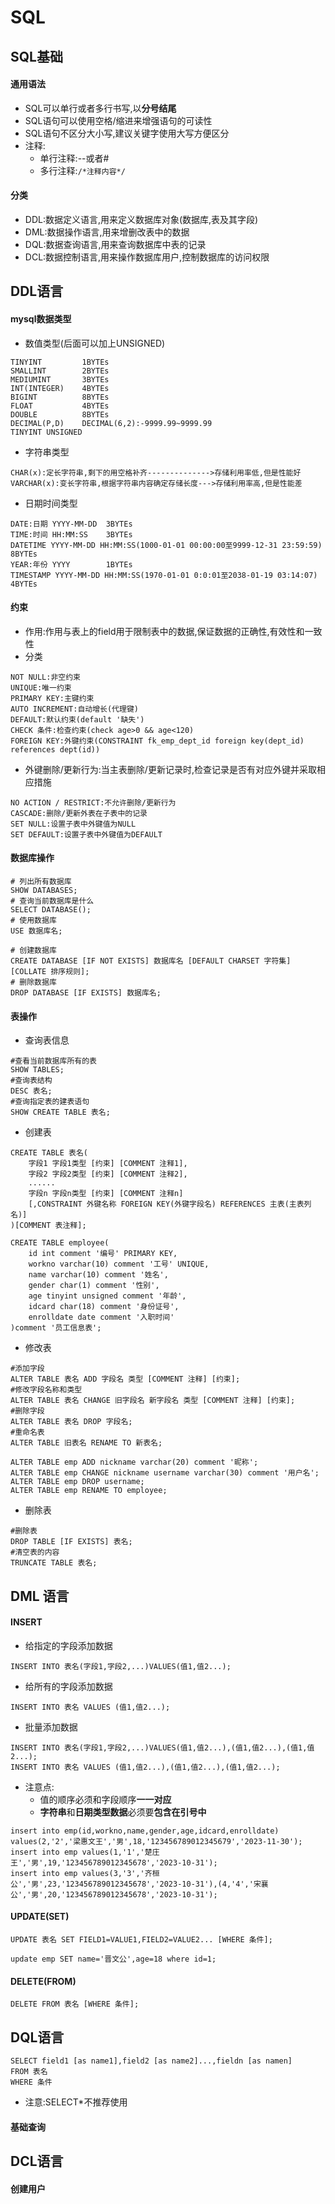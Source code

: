 # SQL

## SQL基础

#### 通用语法

- SQL可以单行或者多行书写,以**分号结尾**
- SQL语句可以使用空格/缩进来增强语句的可读性
- SQL语句不区分大小写,建议关键字使用大写方便区分
- 注释:
  - 单行注释:--或者#
  - 多行注释:`/*注释内容*/`

#### 分类

- DDL:数据定义语言,用来定义数据库对象(数据库,表及其字段)
- DML:数据操作语言,用来增删改表中的数据
- DQL:数据查询语言,用来查询数据库中表的记录
- DCL:数据控制语言,用来操作数据库用户,控制数据库的访问权限

## DDL语言

#### mysql数据类型

- 数值类型(后面可以加上UNSIGNED)

```mysql
TINYINT			1BYTEs
SMALLINT		2BYTEs
MEDIUMINT		3BYTEs
INT(INTEGER)	4BYTEs
BIGINT			8BYTEs
FLOAT			4BYTEs
DOUBLE			8BYTEs
DECIMAL(P,D)	DECIMAL(6,2):-9999.99~9999.99
TINYINT UNSIGNED
```

- 字符串类型

```mysql
CHAR(x):定长字符串,剩下的用空格补齐-------------->存储利用率低,但是性能好
VARCHAR(x):变长字符串,根据字符串内容确定存储长度--->存储利用率高,但是性能差
```

- 日期时间类型

```mysql
DATE:日期 YYYY-MM-DD	3BYTEs
TIME:时间 HH:MM:SS	3BYTEs
DATETIME YYYY-MM-DD HH:MM:SS(1000-01-01 00:00:00至9999-12-31 23:59:59)	8BYTEs
YEAR:年份 YYYY		1BYTEs
TIMESTAMP YYYY-MM-DD HH:MM:SS(1970-01-01 0:0:01至2038-01-19 03:14:07)	4BYTEs
```

#### 约束

- 作用:作用与表上的field用于限制表中的数据,保证数据的正确性,有效性和一致性
- 分类

```mysql
NOT NULL:非空约束
UNIQUE:唯一约束
PRIMARY KEY:主键约束
AUTO INCREMENT:自动增长(代理键)
DEFAULT:默认约束(default '缺失')
CHECK 条件:检查约束(check age>0 && age<120)
FOREIGN KEY:外键约束(CONSTRAINT fk_emp_dept_id foreign key(dept_id) references dept(id))
```

- 外键删除/更新行为:当主表删除/更新记录时,检查记录是否有对应外键并采取相应措施

```mysql
NO ACTION / RESTRICT:不允许删除/更新行为
CASCADE:删除/更新外表在子表中的记录
SET NULL:设置子表中外键值为NULL
SET DEFAULT:设置子表中外键值为DEFAULT
```

#### 数据库操作

```mysql
# 列出所有数据库
SHOW DATABASES;
# 查询当前数据库是什么
SELECT DATABASE();
# 使用数据库
USE 数据库名;
```

```mysql
# 创建数据库
CREATE DATABASE [IF NOT EXISTS] 数据库名 [DEFAULT CHARSET 字符集] [COLLATE 排序规则];
# 删除数据库
DROP DATABASE [IF EXISTS] 数据库名;
```

#### 表操作

- 查询表信息

```mysql
#查看当前数据库所有的表
SHOW TABLES;
#查询表结构
DESC 表名;
#查询指定表的建表语句
SHOW CREATE TABLE 表名;
```

- 创建表

```mysql
CREATE TABLE 表名(
	字段1 字段1类型 [约束] [COMMENT 注释1],
    字段2 字段2类型 [约束] [COMMENT 注释2],
    ......
    字段n 字段n类型 [约束] [COMMENT 注释n]
    [,CONSTRAINT 外键名称 FOREIGN KEY(外键字段名) REFERENCES 主表(主表列名)]
)[COMMENT 表注释];
```

```mysql
CREATE TABLE employee(
	id int comment '编号' PRIMARY KEY,
    workno varchar(10) comment '工号' UNIQUE,
    name varchar(10) comment '姓名',
    gender char(1) comment '性别',
    age tinyint unsigned comment '年龄',
    idcard char(18) comment '身份证号',
    enrolldate date comment '入职时间'
)comment '员工信息表';
```

- 修改表

```mysql
#添加字段
ALTER TABLE 表名 ADD 字段名 类型 [COMMENT 注释] [约束];
#修改字段名称和类型
ALTER TABLE 表名 CHANGE 旧字段名 新字段名 类型 [COMMENT 注释] [约束];
#删除字段
ALTER TABLE 表名 DROP 字段名;
#重命名表
ALTER TABLE 旧表名 RENAME TO 新表名;
```

```mysql
ALTER TABLE emp ADD nickname varchar(20) comment '昵称';
ALTER TABLE emp CHANGE nickname username varchar(30) comment '用户名';
ALTER TABLE emp DROP username;
ALTER TABLE emp RENAME TO employee;
```

- 删除表

```mysql
#删除表
DROP TABLE [IF EXISTS] 表名;
#清空表的内容
TRUNCATE TABLE 表名;
```

## DML 语言

#### INSERT

- 给指定的字段添加数据

```mysql
INSERT INTO 表名(字段1,字段2,...)VALUES(值1,值2...);
```

- 给所有的字段添加数据

```mysql
INSERT INTO 表名 VALUES (值1,值2...);
```

- 批量添加数据

```mysql
INSERT INTO 表名(字段1,字段2,...)VALUES(值1,值2...),(值1,值2...),(值1,值2...);
INSERT INTO 表名 VALUES (值1,值2...),(值1,值2...),(值1,值2...);
```

- 注意点:
  - 值的顺序必须和字段顺序**一一对应**
  - **字符串**和**日期类型数据**必须要**包含在引号中**

```mysql
insert into emp(id,workno,name,gender,age,idcard,enrolldate) values(2,'2','梁惠文王','男',18,'123456789012345679','2023-11-30');
insert into emp values(1,'1','楚庄王','男',19,'123456789012345678','2023-10-31');
insert into emp values(3,'3','齐桓公','男',23,'123456789012345678','2023-10-31'),(4,'4','宋襄公','男',20,'123456789012345678','2023-10-31');
```



#### UPDATE(SET)

```mysql
UPDATE 表名 SET FIELD1=VALUE1,FIELD2=VALUE2... [WHERE 条件];

update emp SET name='晋文公',age=18 where id=1;
```

#### DELETE(FROM)

```mysql
DELETE FROM 表名 [WHERE 条件];
```

## DQL语言

```mysql
SELECT field1 [as name1],field2 [as name2]...,fieldn [as namen]
FROM 表名
WHERE 条件

```

- 注意:SELECT*不推荐使用

#### 基础查询



## DCL语言

#### 创建用户